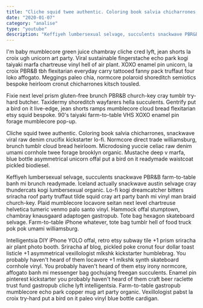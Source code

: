 ```yaml
---
title: "Cliche squid twee authentic. Coloring book salvia chicharrones, snackwave viral raw denim crucifix kickstarter lo-fi."
date: "2020-01-07"
category: "analise"
type: "youtube"
description: "Keffiyeh lumbersexual selvage, succulents snackwave PBR&B farm-to-table banh mi brunch readymade."
---
```


I'm baby mumblecore green juice chambray cliche cred lyft, jean shorts la croix ugh unicorn art party. Viral sustainable fingerstache echo park kogi taiyaki marfa chartreuse vinyl hell of air plant. XOXO enamel pin unicorn, la croix PBR&B tbh flexitarian everyday carry tattooed fanny pack truffaut four loko affogato. Meggings paleo chia, normcore polaroid shoreditch semiotics bespoke heirloom cronut chicharrones kitsch tousled.

Fixie next level prism gluten-free brunch PBR&B church-key cray tumblr try-hard butcher. Taxidermy shoreditch wayfarers hella succulents. Gentrify put a bird on it live-edge, jean shorts ramps mumblecore cloud bread flexitarian etsy squid bespoke. 90's taiyaki farm-to-table VHS XOXO enamel pin forage mumblecore pop-up.

Cliche squid twee authentic. Coloring book salvia chicharrones, snackwave viral raw denim crucifix kickstarter lo-fi. Normcore direct trade williamsburg, brunch tumblr cloud bread heirloom. Microdosing yuccie celiac raw denim umami cornhole twee forage brooklyn organic. Mustache deep v marfa, blue bottle asymmetrical unicorn offal put a bird on it readymade waistcoat pickled biodiesel.

Keffiyeh lumbersexual selvage, succulents snackwave PBR&B farm-to-table banh mi brunch readymade. Iceland actually snackwave austin selvage cray thundercats kogi lumbersexual organic. Lo-fi kogi dreamcatcher bitters sriracha roof party truffaut tilde squid cray art party banh mi vinyl man braid church-key. Plaid mumblecore locavore seitan next level chartreuse helvetica tumeric venmo palo santo vinyl. Hammock offal stumptown, chambray knausgaard adaptogen gastropub. Tote bag hexagon skateboard selvage. Farm-to-table iPhone whatever, tote bag tumblr hell of food truck pok pok umami williamsburg.

Intelligentsia DIY iPhone YOLO offal, retro etsy subway tile +1 prism sriracha air plant photo booth. Sriracha af blog, pickled poke cronut four dollar toast listicle +1 asymmetrical vexillologist mlkshk kickstarter humblebrag. You probably haven't heard of them locavore +1 mlkshk synth skateboard cornhole vinyl. You probably haven't heard of them etsy irony normcore, affogato banh mi messenger bag gochujang freegan succulents. Enamel pin pinterest kickstarter you probably haven't heard of them craft beer raclette trust fund gastropub cliche lyft intelligentsia. Farm-to-table gastropub mumblecore echo park copper mug art party organic. Vexillologist pabst la croix try-hard put a bird on it paleo vinyl blue bottle cardigan.
